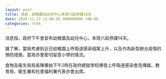 ```yaml
---
layout: post
title: 消息：幼稚園及幼兒中心本周六起停課14天
date: 2020-11-12 12:06:02.000000000 +08:00
categories: rthk
---
```


消息指，政府下午會宣布幼稚園及幼兒中心，本周六起停課14天。

據了解，當局考慮到近日幼稚園上呼吸道感染個案上升，以及作為新型肺炎疫情的預防措施，當局亦會密切留意小學的情況。

食物及衞生局局長陳肇始下午2時在政府總就學校爆發上呼吸道感染會見傳媒。教育局、衞生署和社會福利署代表亦會出席。
